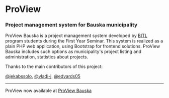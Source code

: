 # ProView
### Project management system for Bauska municipality
ProView Bauska is a project management system developed by [BITL](https://www.bitl.lv/) program students during the First Year Seminar.
This system is realized as a plain PHP web application, using Bootstrap for frontend solutions.
ProView Bauska includes such options as municipality's project listing and administration, statistics about projects.

Thanks to the main contributors of this project:

[@jekabssolo](https://github.com/jekabssolo), [@vladi-j](https://github.com/vladi-j), [@edvards05](https://github.com/edvards05)

---
ProView now available at [ProView Bauska](https://www.proview.jekabssolo.id.lv/)

